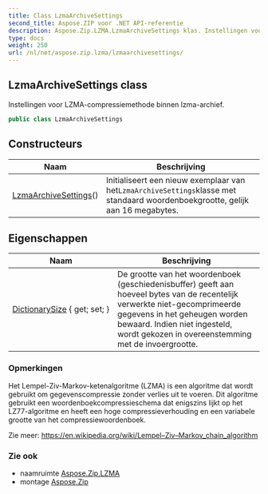 ```yaml
---
title: Class LzmaArchiveSettings
second_title: Aspose.ZIP voor .NET API-referentie
description: Aspose.Zip.LZMA.LzmaArchiveSettings klas. Instellingen voor LZMAcompressiemethode binnen lzmaarchief.
type: docs
weight: 250
url: /nl/net/aspose.zip.lzma/lzmaarchivesettings/
---
```

## LzmaArchiveSettings class

Instellingen voor LZMA-compressiemethode binnen lzma-archief.

```csharp
public class LzmaArchiveSettings
```

## Constructeurs

| Naam | Beschrijving |
| --- | --- |
| [LzmaArchiveSettings](lzmaarchivesettings/)() | Initialiseert een nieuw exemplaar van het`LzmaArchiveSettings`klasse met standaard woordenboekgrootte, gelijk aan 16 megabytes. |

## Eigenschappen

| Naam | Beschrijving |
| --- | --- |
| [DictionarySize](../../aspose.zip.lzma/lzmaarchivesettings/dictionarysize/) { get; set; } | De grootte van het woordenboek (geschiedenisbuffer) geeft aan hoeveel bytes van de recentelijk verwerkte niet-gecomprimeerde gegevens in het geheugen worden bewaard. Indien niet ingesteld, wordt gekozen in overeenstemming met de invoergrootte. |

### Opmerkingen

Het Lempel-Ziv-Markov-ketenalgoritme (LZMA) is een algoritme dat wordt gebruikt om gegevenscompressie zonder verlies uit te voeren. Dit algoritme gebruikt een woordenboekcompressieschema dat enigszins lijkt op het LZ77-algoritme en heeft een hoge compressieverhouding en een variabele grootte van het compressiewoordenboek.

Zie meer: https://en.wikipedia.org/wiki/Lempel–Ziv–Markov_chain_algorithm

### Zie ook

* naamruimte [Aspose.Zip.LZMA](../../aspose.zip.lzma/)
* montage [Aspose.Zip](../../)


